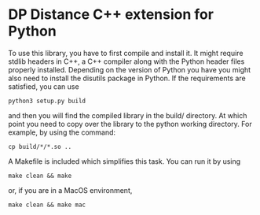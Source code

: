 # DP Distance C++ extension for Python

To use this library, you have to first compile and install it.
It might require stdlib headers in C++, a C++ compiler along with the Python 
header files properly installed. Depending on the version of Python you have
you might also need to install the disutils package in Python. If the requirements
are satisfied, you can use 

`python3 setup.py build`

and then you will find the compiled library in the build/ directory. At which 
point you need to copy over the library to the python working directory. 
For example, by using the command:

`cp build/*/*.so ..`

A Makefile is included which simplifies this task. You can run it by using

`make clean && make`

or, if you are in a MacOS environment,

`make clean && make mac`